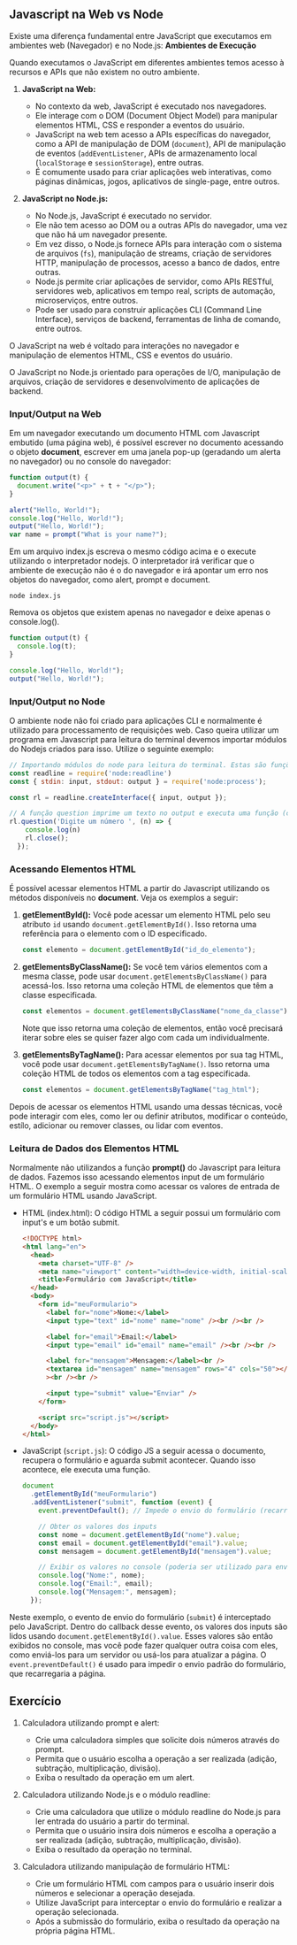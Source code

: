 ## Javascript na Web vs Node

Existe uma diferença fundamental entre JavaScript que executamos em ambientes web (Navegador) e no Node.js: **Ambientes de Execução**

Quando executamos o JavaScript em diferentes ambientes temos acesso à recursos e APIs que não existem no outro ambiente. 


1. **JavaScript na Web:**
   - No contexto da web, JavaScript é executado nos navegadores.
   - Ele interage com o DOM (Document Object Model) para manipular elementos HTML, CSS e responder a eventos do usuário.
   - JavaScript na web tem acesso a APIs específicas do navegador, como a API de manipulação de DOM (`document`), API de manipulação de eventos (`addEventListener`, APIs de armazenamento local (`localStorage` e `sessionStorage`), entre outras.
   - É comumente usado para criar aplicações web interativas, como páginas dinâmicas, jogos, aplicativos de single-page, entre outros.

2. **JavaScript no Node.js:**
   - No Node.js, JavaScript é executado no servidor.
   - Ele não tem acesso ao DOM ou a outras APIs do navegador, uma vez que não há um navegador presente.
   - Em vez disso, o Node.js fornece APIs para interação com o sistema de arquivos (`fs`), manipulação de streams, criação de servidores HTTP, manipulação de processos, acesso a banco de dados, entre outras.
   - Node.js permite criar aplicações de servidor, como APIs RESTful, servidores web, aplicativos em tempo real, scripts de automação, microserviços, entre outros.
   - Pode ser usado para construir aplicações CLI (Command Line Interface), serviços de backend, ferramentas de linha de comando, entre outros.

O JavaScript na web é voltado para interações no navegador e manipulação de elementos HTML, CSS e eventos do usuário. 

O JavaScript no Node.js orientado para operações de I/O, manipulação de arquivos, criação de servidores e desenvolvimento de aplicações de backend.

### Input/Output na Web

Em um navegador executando um documento HTML com Javascript embutido (uma página web), é possível escrever no documento acessando o objeto **document**, escrever em uma janela pop-up (geradando um alerta no navegador) ou no console do navegador:

```js
function output(t) {
  document.write("<p>" + t + "</p>");
}

alert("Hello, World!");
console.log("Hello, World!");
output("Hello, World!");
var name = prompt("What is your name?");
```

Em um arquivo index.js escreva o mesmo código acima e o execute utilizando o interpretador nodejs. O interpretador irá verificar que o ambiente de execução não é o do navegador e irá apontar um erro nos objetos do navegador, como alert, prompt e document.

```shel
node index.js
```

Remova os objetos que existem apenas no navegador e deixe apenas o console.log().

```js
function output(t) {
  console.log(t);
}

console.log("Hello, World!");
output("Hello, World!");
```
### Input/Output no Node

O ambiente node não foi criado para aplicações CLI e normalmente é utilizado para processamento de requisições web. Caso queira utilizar um programa em Javascript para leitura do terminal devemos importar módulos do Nodejs criados para isso.  Utilize o seguinte exemplo:

```js
// Importando módulos do node para leitura do terminal. Estas são funções que não existem no Javascript
const readline = require('node:readline')
const { stdin: input, stdout: output } = require('node:process');

const rl = readline.createInterface({ input, output });

// A função question imprime um texto no output e executa uma função (callback) quando o dado é lido
rl.question('Digite um número ', (n) => {
    console.log(n)
    rl.close();
  });


```

### Acessando Elementos HTML

É possível acessar elementos HTML a partir do Javascript utilizando os métodos disponíveis no **document**. Veja os exemplos a seguir:

1. **getElementById():**
   Você pode acessar um elemento HTML pelo seu atributo `id` usando `document.getElementById()`. Isso retorna uma referência para o elemento com o ID especificado.

   ```javascript
   const elemento = document.getElementById("id_do_elemento");
   ```

2. **getElementsByClassName():**
   Se você tem vários elementos com a mesma classe, pode usar `document.getElementsByClassName()` para acessá-los. Isso retorna uma coleção HTML de elementos que têm a classe especificada.

   ```javascript
   const elementos = document.getElementsByClassName("nome_da_classe");
   ```

   Note que isso retorna uma coleção de elementos, então você precisará iterar sobre eles se quiser fazer algo com cada um individualmente.

3. **getElementsByTagName():**
   Para acessar elementos por sua tag HTML, você pode usar `document.getElementsByTagName()`. Isso retorna uma coleção HTML de todos os elementos com a tag especificada.

   ```javascript
   const elementos = document.getElementsByTagName("tag_html");
   ```

Depois de acessar os elementos HTML usando uma dessas técnicas, você pode interagir com eles, como ler ou definir atributos, modificar o conteúdo, estílo, adicionar ou remover classes, ou lidar com eventos.

### Leitura de Dados dos Elementos HTML 

Normalmente não utilizandos a função **prompt()** do Javascript para leitura de dados. Fazemos isso acessando elementos input de um formulário HTML. O exemplo a seguir mostra como acessar os valores de entrada de um formulário HTML usando JavaScript.

- HTML (index.html): O código HTML a seguir possui um formulário com input's e um botão submit.

    ```html
    <!DOCTYPE html>
    <html lang="en">
      <head>
        <meta charset="UTF-8" />
        <meta name="viewport" content="width=device-width, initial-scale=1.0" />
        <title>Formulário com JavaScript</title>
      </head>
      <body>
        <form id="meuFormulario">
          <label for="nome">Nome:</label>
          <input type="text" id="nome" name="nome" /><br /><br />
    
          <label for="email">Email:</label>
          <input type="email" id="email" name="email" /><br /><br />
    
          <label for="mensagem">Mensagem:</label><br />
          <textarea id="mensagem" name="mensagem" rows="4" cols="50"></textarea
          ><br /><br />
    
          <input type="submit" value="Enviar" />
        </form>
    
        <script src="script.js"></script>
      </body>
    </html>
    ```
- JavaScript (`script.js`): O código JS a seguir acessa o documento, recupera o formulário e aguarda submit acontecer. Quando isso acontece, ele executa uma função.

    ```javascript
    document
      .getElementById("meuFormulario")
      .addEventListener("submit", function (event) {
        event.preventDefault(); // Impede o envio do formulário (recarregamento da página)
    
        // Obter os valores dos inputs
        const nome = document.getElementById("nome").value;
        const email = document.getElementById("email").value;
        const mensagem = document.getElementById("mensagem").value;
    
        // Exibir os valores no console (poderia ser utilizado para enviar para um servidor, por exemplo)
        console.log("Nome:", nome);
        console.log("Email:", email);
        console.log("Mensagem:", mensagem);
      });
    ```

Neste exemplo, o evento de envio do formulário (`submit`) é interceptado pelo JavaScript. Dentro do callback desse evento, os valores dos inputs são lidos usando `document.getElementById().value`. Esses valores são então exibidos no console, mas você pode fazer qualquer outra coisa com eles, como enviá-los para um servidor ou usá-los para atualizar a página. O `event.preventDefault()` é usado para impedir o envio padrão do formulário, que recarregaria a página.

## Exercício
  1. Calculadora utilizando prompt e alert:
      - Crie uma calculadora simples que solicite dois números através do prompt.
      - Permita que o usuário escolha a operação a ser realizada (adição, subtração, multiplicação, divisão).
      - Exiba o resultado da operação em um alert.

  2. Calculadora utilizando Node.js e o módulo readline:
      - Crie uma calculadora que utilize o módulo readline do Node.js para ler entrada do usuário a partir do terminal.
      - Permita que o usuário insira dois números e escolha a operação a ser realizada (adição, subtração, multiplicação, divisão).
      - Exiba o resultado da operação no terminal.

  3. Calculadora utilizando manipulação de formulário HTML:
      - Crie um formulário HTML com campos para o usuário inserir dois números e selecionar a operação desejada.
      - Utilize JavaScript para interceptar o envio do formulário e realizar a operação selecionada.
      - Após a submissão do formulário, exiba o resultado da operação na própria página HTML.

